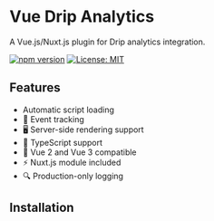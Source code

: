 # Vue Drip Analytics

A Vue.js/Nuxt.js plugin for Drip analytics integration.

[![npm version](https://badge.fury.io/js/nuxt-drip.svg)](https://badge.fury.io/js/nuxt-drip)
[![License: MIT](https://img.shields.io/badge/License-MIT-yellow.svg)](https://opensource.org/licenses/MIT)

## Features

- Automatic script loading
- 🎯 Event tracking
- 🖥️ Server-side rendering support
- 📝 TypeScript support
- 🚀 Vue 2 and Vue 3 compatible
- ⚡ Nuxt.js module included
- 🔍 Production-only logging

## Installation
